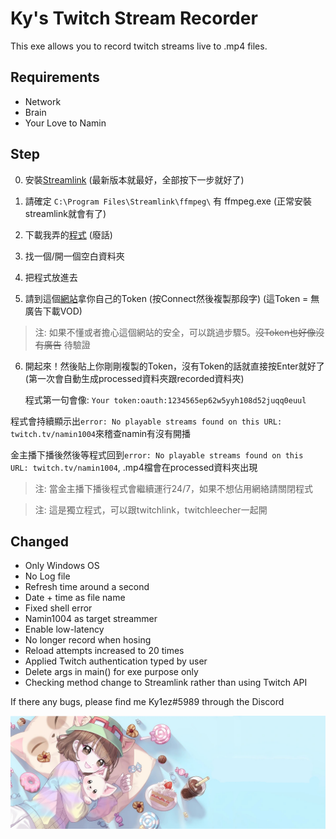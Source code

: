 # Ky's Twitch Stream Recorder
This exe allows you to record twitch streams live to .mp4 files.
## Requirements
- Network
- Brain
- Your Love to Namin

## Step
0) 安裝[Streamlink](https://streamlink.github.io/install.html)  (最新版本就最好，全部按下一步就好了)

1) 請確定 `C:\Program Files\Streamlink\ffmpeg\` 有 ffmpeg.exe (正常安裝streamlink就會有了)

2) 下載我弄的[程式](https://github.com/Kylezhk/twitch-stream-recorder/releases/download/v201/ky1-twitch-recorder-v201.exe) (廢話)

3) 找一個/開一個空白資料夾

4) 把程式放進去

5) 請到這個[網站](https://twitchapps.com/tmi/)拿你自己的Token (按Connect然後複製那段字) (這Token = 無廣告下載VOD) 
>注: 如果不懂或者擔心這個網站的安全，可以跳過步驟5。~~沒Token也好像沒有廣告~~ 待驗證

6) 開起來！然後貼上你剛剛複製的Token，沒有Token的話就直接按Enter就好了 (第一次會自動生成processed資料夾跟recorded資料夾)

    程式第一句會像: `Your token:oauth:1234565ep62w5yyh108d52juqq0euul`

程式會持續顯示出`error: No playable streams found on this URL: twitch.tv/namin1004`來稽查namin有沒有開播

金主播下播後然後等程式回到`error: No playable streams found on this URL: twitch.tv/namin1004`, .mp4檔會在processed資料夾出現

>注: 當金主播下播後程式會繼續運行24/7，如果不想佔用網絡請關閉程式

>注: 這是獨立程式，可以跟twitchlink，twitchleecher一起開

## Changed
- Only Windows OS
- No Log file
- Refresh time around a second
- Date + time as file name
- Fixed shell error
- Namin1004 as target streammer
- Enable low-latency
- No longer record when hosing
- Reload attempts increased to 20 times
- Applied Twitch authentication typed by user 
- Delete args in main() for exe purpose only
- Checking method change to Streamlink rather than using Twitch API

If there any bugs, please find me Ky1ez#5989 through the Discord 

[![namin banner](banner.jpg)](https://marpple.shop/en/namin?page=0)